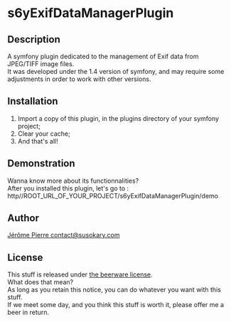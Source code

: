 # s6yExifDataManagerPlugin

## Description

A symfony plugin dedicated to the management of Exif data from JPEG/TIFF image files.  
It was developed under the 1.4 version of symfony, and may require some adjustments in order to work with other versions.  

## Installation

1. Import a copy of this plugin, in the plugins directory of your symfony project;
2. Clear your cache;
3. And that's all!

## Demonstration

Wanna know more about its functionnalities?  
After you installed this plugin, let's go to : http//ROOT_URL_OF_YOUR_PROJECT/s6yExifDataManagerPlugin/demo  

## Author

[Jérôme Pierre <contact@susokary.com>](mailto:contact@susokary.com "Send an email to the author")

## License

This stuff is released under [the beerware license](http://en.wikipedia.org/wiki/Beerware "See its definition on Wikipedia").  
What does that mean?  
As long as you retain this notice, you can do whatever you want with this stuff.  
If we meet some day, and you think this stuff is worth it, please offer me a beer in return.  
